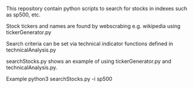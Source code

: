 This repository contain python scripts to search for stocks in indexes such as sp500, etc.

Stock tickers and names are found by webscrabing e.g. wikipedia using tickerGenerator.py

Search criteria can be set via technical indicator functions defined in technicalAnalysis.py

searchStocks.py shows an example of using tickerGenerator.py and technicalAnalysis.py.

Example
python3 searchStocks.py -i sp500
